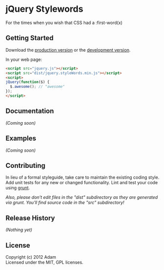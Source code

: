 # jQuery Stylewords

For the times when you wish that CSS had a :first-word(x)

## Getting Started
Download the [production version][min] or the [development version][max].

[min]: https://raw.github.com/AWTrost/jquery.styleWords/master/dist/jquery.styleWords.min.js
[max]: https://raw.github.com/AWTrost/jquery.styleWords/master/dist/jquery.styleWords.js

In your web page:

```html
<script src="jquery.js"></script>
<script src="dist/jquery.styleWords.min.js"></script>
<script>
jQuery(function($) {
  $.awesome(); // "awesome"
});
</script>
```

## Documentation
_(Coming soon)_

## Examples
_(Coming soon)_

## Contributing
In lieu of a formal styleguide, take care to maintain the existing coding style. Add unit tests for any new or changed functionality. Lint and test your code using [grunt](https://github.com/cowboy/grunt).

_Also, please don't edit files in the "dist" subdirectory as they are generated via grunt. You'll find source code in the "src" subdirectory!_

## Release History
_(Nothing yet)_

## License
Copyright (c) 2012 Adam  
Licensed under the MIT, GPL licenses.
